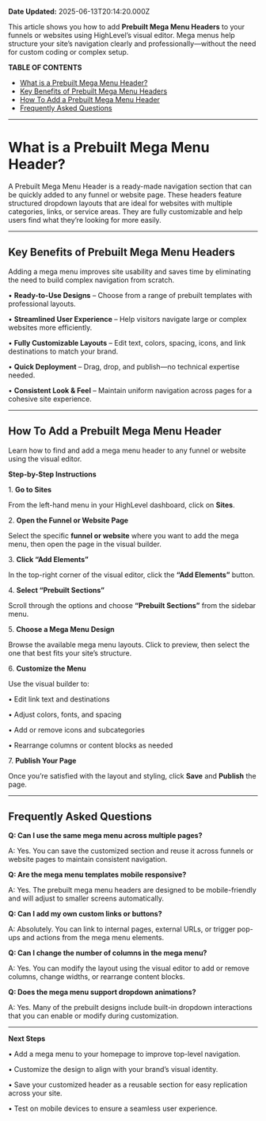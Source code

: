 **Date Updated:** 2025-06-13T20:14:20.000Z

  
This article shows you how to add **Prebuilt Mega Menu Headers** to your funnels or websites using HighLevel’s visual editor. Mega menus help structure your site’s navigation clearly and professionally—without the need for custom coding or complex setup.

  
**TABLE OF CONTENTS**

* [What is a Prebuilt Mega Menu Header?](#What-is-a-Prebuilt-Mega-Menu-Header?)
* [Key Benefits of Prebuilt Mega Menu Headers](#Key-Benefits-of-Prebuilt-Mega-Menu-Headers)
* [How To Add a Prebuilt Mega Menu Header](#How-To-Add-a-Prebuilt-Mega-Menu-Header)
* [Frequently Asked Questions](#Frequently-Asked-Questions)

---

# **What is a Prebuilt Mega Menu Header?**

  
A Prebuilt Mega Menu Header is a ready-made navigation section that can be quickly added to any funnel or website page. These headers feature structured dropdown layouts that are ideal for websites with multiple categories, links, or service areas. They are fully customizable and help users find what they’re looking for more easily.

  
---

## **Key Benefits of Prebuilt Mega Menu Headers**

  
Adding a mega menu improves site usability and saves time by eliminating the need to build complex navigation from scratch.

 • **Ready-to-Use Designs** – Choose from a range of prebuilt templates with professional layouts.

 • **Streamlined User Experience** – Help visitors navigate large or complex websites more efficiently.

 • **Fully Customizable Layouts** – Edit text, colors, spacing, icons, and link destinations to match your brand.

 • **Quick Deployment** – Drag, drop, and publish—no technical expertise needed.

 • **Consistent Look & Feel** – Maintain uniform navigation across pages for a cohesive site experience.

---

## **How To Add a Prebuilt Mega Menu Header**

  
Learn how to find and add a mega menu header to any funnel or website using the visual editor.

  
**Step-by-Step Instructions**

 1\. **Go to Sites**

From the left-hand menu in your HighLevel dashboard, click on **Sites**.  
  
 2\. **Open the Funnel or Website Page**

Select the specific **funnel or website** where you want to add the mega menu, then open the page in the visual builder.

 3\. **Click “Add Elements”**

In the top-right corner of the visual editor, click the **“Add Elements”** button.

 4\. **Select “Prebuilt Sections”**

Scroll through the options and choose **“Prebuilt Sections”** from the sidebar menu.

 5\. **Choose a Mega Menu Design**

Browse the available mega menu layouts. Click to preview, then select the one that best fits your site’s structure.

 6\. **Customize the Menu**

Use the visual builder to:

 • Edit link text and destinations

 • Adjust colors, fonts, and spacing

 • Add or remove icons and subcategories

 • Rearrange columns or content blocks as needed

 7\. **Publish Your Page**

Once you’re satisfied with the layout and styling, click **Save** and **Publish** the page.

---

## **Frequently Asked Questions**

  
**Q: Can I use the same mega menu across multiple pages?**

A: Yes. You can save the customized section and reuse it across funnels or website pages to maintain consistent navigation.

  
**Q: Are the mega menu templates mobile responsive?**

A: Yes. The prebuilt mega menu headers are designed to be mobile-friendly and will adjust to smaller screens automatically.

  
**Q: Can I add my own custom links or buttons?**

A: Absolutely. You can link to internal pages, external URLs, or trigger pop-ups and actions from the mega menu elements.

  
**Q: Can I change the number of columns in the mega menu?**

A: Yes. You can modify the layout using the visual editor to add or remove columns, change widths, or rearrange content blocks.

  
**Q: Does the mega menu support dropdown animations?**

A: Yes. Many of the prebuilt designs include built-in dropdown interactions that you can enable or modify during customization.

  
---

**Next Steps**

 • Add a mega menu to your homepage to improve top-level navigation.

 • Customize the design to align with your brand’s visual identity.

 • Save your customized header as a reusable section for easy replication across your site.

 • Test on mobile devices to ensure a seamless user experience.

  
